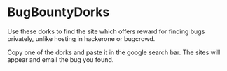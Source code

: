 # BugBountyDorks
Use these dorks to find the site which offers reward for finding bugs privately, unlike hosting in hackerone or bugcrowd.

Copy one of the dorks and paste it in the google search bar. The sites will appear and email the bug you found.
